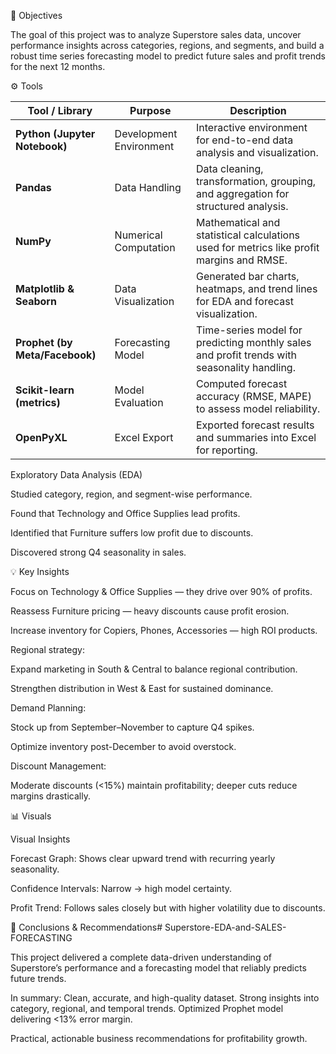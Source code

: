 🧠 Objectives

The goal of this project was to analyze Superstore sales data, uncover performance insights across categories, regions, and segments, and build a robust time series forecasting model to predict future sales and profit trends for the next 12 months.  

⚙️ Tools 

| Tool / Library                 | Purpose                 | Description                                                                                 |
| ------------------------------ | ----------------------- | ------------------------------------------------------------------------------------------- |
| **Python (Jupyter Notebook)**  | Development Environment | Interactive environment for end-to-end data analysis and visualization.                     |
| **Pandas**                     | Data Handling           | Data cleaning, transformation, grouping, and aggregation for structured analysis.           |
| **NumPy**                      | Numerical Computation   | Mathematical and statistical calculations used for metrics like profit margins and RMSE.    |
| **Matplotlib & Seaborn**       | Data Visualization      | Generated bar charts, heatmaps, and trend lines for EDA and forecast visualization.         |
| **Prophet (by Meta/Facebook)** | Forecasting Model       | Time-series model for predicting monthly sales and profit trends with seasonality handling. |
| **Scikit-learn (metrics)**     | Model Evaluation        | Computed forecast accuracy (RMSE, MAPE) to assess model reliability.                        |
| **OpenPyXL**                   | Excel Export            | Exported forecast results and summaries into Excel for reporting.                           |

Exploratory Data Analysis (EDA)

Studied category, region, and segment-wise performance.

Found that Technology and Office Supplies lead profits.

Identified that Furniture suffers low profit due to discounts.

Discovered strong Q4 seasonality in sales.

💡 Key Insights

Focus on Technology & Office Supplies — they drive over 90% of profits.

Reassess Furniture pricing — heavy discounts cause profit erosion.

Increase inventory for Copiers, Phones, Accessories — high ROI products.

Regional strategy:

Expand marketing in South & Central to balance regional contribution.

Strengthen distribution in West & East for sustained dominance.

Demand Planning:

Stock up from September–November to capture Q4 spikes.

Optimize inventory post-December to avoid overstock.

Discount Management:

Moderate discounts (<15%) maintain profitability; deeper cuts reduce margins drastically.

📊 Visuals 

Visual Insights

Forecast Graph: Shows clear upward trend with recurring yearly seasonality.

Confidence Intervals: Narrow → high model certainty.

Profit Trend: Follows sales closely but with higher volatility due to discounts.

🏁 Conclusions & Recommendations# Superstore-EDA-and-SALES-FORECASTING

This project delivered a complete data-driven understanding of Superstore’s performance and a forecasting model that reliably predicts future trends.

In summary:
Clean, accurate, and high-quality dataset.
Strong insights into category, regional, and temporal trends.
Optimized Prophet model delivering <13% error margin.

Practical, actionable business recommendations for profitability growth.
